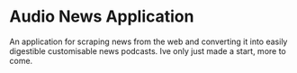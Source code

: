 # Audio News Application

An application for scraping news from the web and converting it into easily digestible customisable news podcasts. Ive only just made a start, more to come.

